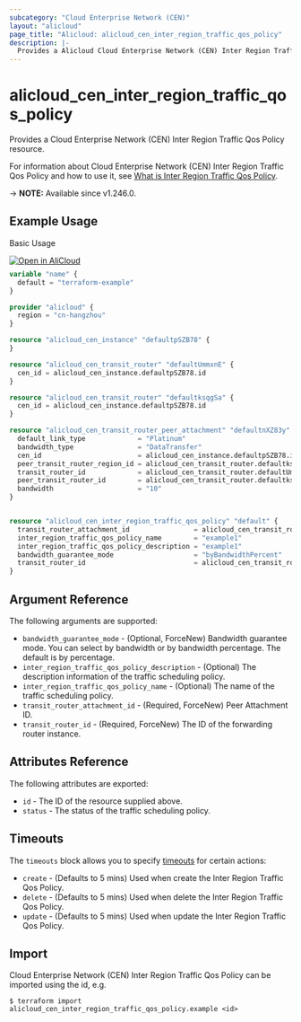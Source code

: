 ```yaml
---
subcategory: "Cloud Enterprise Network (CEN)"
layout: "alicloud"
page_title: "Alicloud: alicloud_cen_inter_region_traffic_qos_policy"
description: |-
  Provides a Alicloud Cloud Enterprise Network (CEN) Inter Region Traffic Qos Policy resource.
---
```


# alicloud_cen_inter_region_traffic_qos_policy

Provides a Cloud Enterprise Network (CEN) Inter Region Traffic Qos Policy resource.



For information about Cloud Enterprise Network (CEN) Inter Region Traffic Qos Policy and how to use it, see [What is Inter Region Traffic Qos Policy](https://next.api.alibabacloud.com/document/Cbn/2017-09-12/CreateCenInterRegionTrafficQosPolicy).

-> **NOTE:** Available since v1.246.0.

## Example Usage

Basic Usage

<div style="display: block;margin-bottom: 40px;"><div class="oics-button" style="float: right;position: absolute;margin-bottom: 10px;">
  <a href="https://api.aliyun.com/terraform?resource=alicloud_cen_inter_region_traffic_qos_policy&exampleId=eaad5f98-e1f5-6208-1a44-6b0780caa008475b1cc1&activeTab=example&spm=docs.r.cen_inter_region_traffic_qos_policy.0.eaad5f98e1&intl_lang=EN_US" target="_blank">
    <img alt="Open in AliCloud" src="https://img.alicdn.com/imgextra/i1/O1CN01hjjqXv1uYUlY56FyX_!!6000000006049-55-tps-254-36.svg" style="max-height: 44px; max-width: 100%;">
  </a>
</div></div>

```terraform
variable "name" {
  default = "terraform-example"
}

provider "alicloud" {
  region = "cn-hangzhou"
}

resource "alicloud_cen_instance" "defaultpSZB78" {
}

resource "alicloud_cen_transit_router" "defaultUmmxnE" {
  cen_id = alicloud_cen_instance.defaultpSZB78.id
}

resource "alicloud_cen_transit_router" "defaultksqgSa" {
  cen_id = alicloud_cen_instance.defaultpSZB78.id
}

resource "alicloud_cen_transit_router_peer_attachment" "defaultnXZ83y" {
  default_link_type             = "Platinum"
  bandwidth_type                = "DataTransfer"
  cen_id                        = alicloud_cen_instance.defaultpSZB78.id
  peer_transit_router_region_id = alicloud_cen_transit_router.defaultksqgSa.id
  transit_router_id             = alicloud_cen_transit_router.defaultUmmxnE.transit_router_id
  peer_transit_router_id        = alicloud_cen_transit_router.defaultksqgSa.transit_router_id
  bandwidth                     = "10"
}


resource "alicloud_cen_inter_region_traffic_qos_policy" "default" {
  transit_router_attachment_id                = alicloud_cen_transit_router_peer_attachment.defaultnXZ83y.id
  inter_region_traffic_qos_policy_name        = "example1"
  inter_region_traffic_qos_policy_description = "example1"
  bandwidth_guarantee_mode                    = "byBandwidthPercent"
  transit_router_id                           = alicloud_cen_transit_router_peer_attachment.defaultnXZ83y.id
}
```

## Argument Reference

The following arguments are supported:
* `bandwidth_guarantee_mode` - (Optional, ForceNew) Bandwidth guarantee mode. You can select by bandwidth or by bandwidth percentage. The default is by percentage.
* `inter_region_traffic_qos_policy_description` - (Optional) The description information of the traffic scheduling policy.
* `inter_region_traffic_qos_policy_name` - (Optional) The name of the traffic scheduling policy.
* `transit_router_attachment_id` - (Required, ForceNew) Peer Attachment ID.
* `transit_router_id` - (Required, ForceNew) The ID of the forwarding router instance.

## Attributes Reference

The following attributes are exported:
* `id` - The ID of the resource supplied above.
* `status` - The status of the traffic scheduling policy.

## Timeouts

The `timeouts` block allows you to specify [timeouts](https://developer.hashicorp.com/terraform/language/resources/syntax#operation-timeouts) for certain actions:
* `create` - (Defaults to 5 mins) Used when create the Inter Region Traffic Qos Policy.
* `delete` - (Defaults to 5 mins) Used when delete the Inter Region Traffic Qos Policy.
* `update` - (Defaults to 5 mins) Used when update the Inter Region Traffic Qos Policy.

## Import

Cloud Enterprise Network (CEN) Inter Region Traffic Qos Policy can be imported using the id, e.g.

```shell
$ terraform import alicloud_cen_inter_region_traffic_qos_policy.example <id>
```